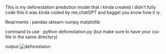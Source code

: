 This is my deforestation prediction model that i kinda created i didn't fully code this it was kinda coded by me,chatGPT and kaggel 
you know how it is.

Reqirments :
            pandas 
            sklearn
            numpy 
            matplotlib

command to use : python deforestation.py (but make sure to have your csv file in the same directory)

output:![deforestaion](https://github.com/user-attachments/assets/73561565-1070-416a-8c50-abd6b036e6f4)
